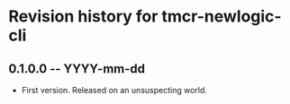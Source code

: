 # Revision history for tmcr-newlogic-cli

## 0.1.0.0 -- YYYY-mm-dd

* First version. Released on an unsuspecting world.
